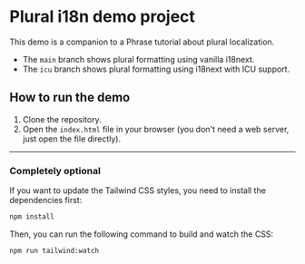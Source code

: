 # Plural i18n demo project

This demo is a companion to a Phrase tutorial about plural localization.

- The `main` branch shows plural formatting using vanilla i18next.
- The `icu` branch shows plural formatting using i18next with ICU support.

## How to run the demo

1. Clone the repository.
2. Open the `index.html` file in your browser (you don't need a web server, just open the file directly).

---

### Completely optional

If you want to update the Tailwind CSS styles, you need to install the dependencies first:

```bash
npm install
```

Then, you can run the following command to build and watch the CSS:

```bash
npm run tailwind:watch
```
